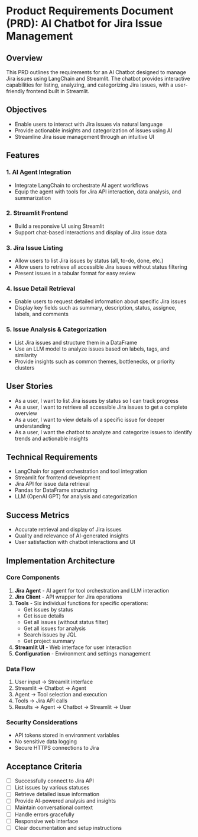 # Product Requirements Document (PRD): AI Chatbot for Jira Issue Management

## Overview

This PRD outlines the requirements for an AI Chatbot designed to manage Jira issues using LangChain and Streamlit. The chatbot provides interactive capabilities for listing, analyzing, and categorizing Jira issues, with a user-friendly frontend built in Streamlit.

## Objectives

- Enable users to interact with Jira issues via natural language
- Provide actionable insights and categorization of issues using AI
- Streamline Jira issue management through an intuitive UI

## Features

### 1. AI Agent Integration

- Integrate LangChain to orchestrate AI agent workflows
- Equip the agent with tools for Jira API interaction, data analysis, and summarization

### 2. Streamlit Frontend

- Build a responsive UI using Streamlit
- Support chat-based interactions and display of Jira issue data

### 3. Jira Issue Listing

- Allow users to list Jira issues by status (all, to-do, done, etc.)
- Allow users to retrieve all accessible Jira issues without status filtering
- Present issues in a tabular format for easy review

### 4. Issue Detail Retrieval

- Enable users to request detailed information about specific Jira issues
- Display key fields such as summary, description, status, assignee, labels, and comments

### 5. Issue Analysis & Categorization

- List Jira issues and structure them in a DataFrame
- Use an LLM model to analyze issues based on labels, tags, and similarity
- Provide insights such as common themes, bottlenecks, or priority clusters

## User Stories

- As a user, I want to list Jira issues by status so I can track progress
- As a user, I want to retrieve all accessible Jira issues to get a complete overview
- As a user, I want to view details of a specific issue for deeper understanding
- As a user, I want the chatbot to analyze and categorize issues to identify trends and actionable insights

## Technical Requirements

- LangChain for agent orchestration and tool integration
- Streamlit for frontend development
- Jira API for issue data retrieval
- Pandas for DataFrame structuring
- LLM (OpenAI GPT) for analysis and categorization

## Success Metrics

- Accurate retrieval and display of Jira issues
- Quality and relevance of AI-generated insights
- User satisfaction with chatbot interactions and UI

## Implementation Architecture

### Core Components

1. **Jira Agent** - AI agent for tool orchestration and LLM interaction
2. **Jira Client** - API wrapper for Jira operations
3. **Tools** - Six individual functions for specific operations:
   - Get issues by status
   - Get issue details
   - Get all issues (without status filter)
   - Get all issues for analysis
   - Search issues by JQL
   - Get project summary
4. **Streamlit UI** - Web interface for user interaction
5. **Configuration** - Environment and settings management

### Data Flow

1. User input → Streamlit interface
2. Streamlit → Chatbot → Agent
3. Agent → Tool selection and execution
4. Tools → Jira API calls
5. Results → Agent → Chatbot → Streamlit → User

### Security Considerations

- API tokens stored in environment variables
- No sensitive data logging
- Secure HTTPS connections to Jira

## Acceptance Criteria

- [ ] Successfully connect to Jira API
- [ ] List issues by various statuses
- [ ] Retrieve detailed issue information
- [ ] Provide AI-powered analysis and insights
- [ ] Maintain conversational context
- [ ] Handle errors gracefully
- [ ] Responsive web interface
- [ ] Clear documentation and setup instructions
